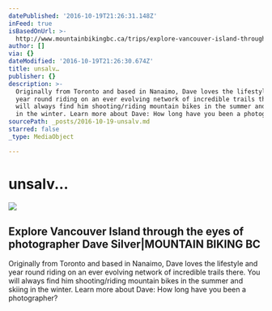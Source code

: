 ```yaml
---
datePublished: '2016-10-19T21:26:31.148Z'
inFeed: true
isBasedOnUrl: >-
  http://www.mountainbikingbc.ca/trips/explore-vancouver-island-through-the-eyes-of-photographer-dave-silver/
author: []
via: {}
dateModified: '2016-10-19T21:26:30.674Z'
title: unsalv…
publisher: {}
description: >-
  Originally from Toronto and based in Nanaimo, Dave loves the lifestyle and
  year round riding on an ever evolving network of incredible trails there. You
  will always find him shooting/riding mountain bikes in the summer and skiing
  in the winter. Learn more about Dave: How long have you been a photographer?
sourcePath: _posts/2016-10-19-unsalv.md
starred: false
_type: MediaObject

---
```

# unsalv...

<article style=""><img src="http://www.mountainbikingbc.ca/wp-content/uploads/2016/08/Profile-pic-BCBR-2016-MRiga-Day-4-2314.jpg" /><h1>Explore Vancouver Island through the eyes of photographer Dave Silver|MOUNTAIN BIKING BC</h1><p>Originally from Toronto and based in Nanaimo, Dave loves the lifestyle and year round riding on an ever evolving network of incredible trails there. You will always find him shooting/riding mountain bikes in the summer and skiing in the winter. Learn more about Dave: How long have you been a photographer?</p></article>